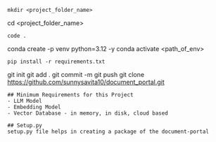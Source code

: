 ```
mkdir <project_folder_name>
```
cd <project_folder_name>
```
code .
```
conda create -p venv python=3.12 -y
conda activate <path_of_env>
```
pip install -r requirements.txt
```
git init
git add .
git commit -m <git message>
git push
git clone https://github.com/sunnysavita10/document_portal.git
```
## Minimum Requirements for this Project
- LLM Model
- Embedding Model
- Vector Database - in memory, in disk, cloud based

## Setup.py
setup.py file helps in creating a package of the document-portal 
